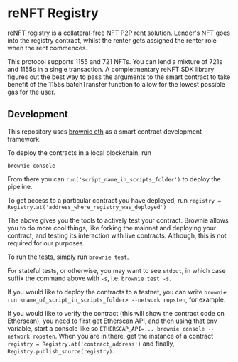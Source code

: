 # reNFT Registry

reNFT registry is a collateral-free NFT P2P rent solution. Lender's NFT goes into the registry contract, whilst the renter gets assigned the renter role when the rent commences.

This protocol supports 1155 and 721 NFTs. You can lend a mixture of 721s and 1155s in a single transaction. A completmentary reNFT SDK library figures out the best way to pass the arguments to the smart contract to take benefit of the 1155s batchTransfer function to allow for the lowest possible gas for the user.

## Development

This repository uses [brownie eth](https://eth-brownie.readthedocs.io/en/stable/) as a smart contract development framework.

To deploy the contracts in a local blockchain, run

`brownie console`

From there you can `run('script_name_in_scripts_folder')` to deploy the pipeline.

To get access to a particular contract you have deployed, run `registry = Registry.at('address_where_registry_was_deployed')`

The above gives you the tools to actively test your contract. Brownie allows you to do more cool things, like forking the mainnet and deploying your contract, and testing its interaction with live contracts. Although, this is not required for our purposes.

To run the tests, simply run `brownie test`.

For stateful tests, or otherwise, you may want to see `stdout`, in which case suffix the command above with `-s`, i.e. `brownie test -s`.

If you would like to deploy the contracts to a testnet, you can write `brownie run <name_of_script_in_scripts_folder> --network ropsten`, for example.

If you would like to verify the contract (this will show the contract code on Etherscan), you need to first get Etherscan API, and then using that env variable, start a console like so `ETHERSCAP_API=... brownie console --network ropsten`. When you are in there, get the instance of a contract `registry = Registry.at('contract_address')` and finally, `Registry.publish_source(registry)`.
